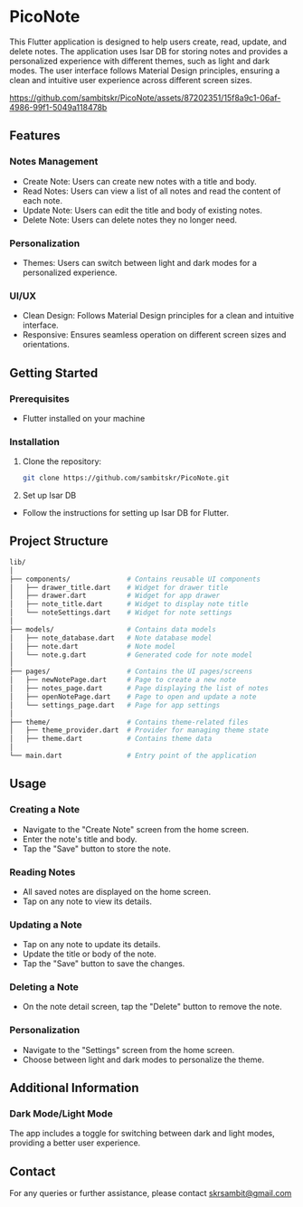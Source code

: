 
# PicoNote

This Flutter application is designed to help users create, read, update, and delete notes. The application uses Isar DB for storing notes and provides a personalized experience with different themes, such as light and dark modes. The user interface follows Material Design principles, ensuring a clean and intuitive user experience across different screen sizes.

https://github.com/sambitskr/PicoNote/assets/87202351/15f8a9c1-06af-4986-99f1-5049a118478b

## Features

### Notes Management
- Create Note: Users can create new notes with a title and body.
- Read Notes: Users can view a list of all notes and read the content of each note.
- Update Note: Users can edit the title and body of existing notes.
- Delete Note: Users can delete notes they no longer need.
### Personalization
- Themes: Users can switch between light and dark modes for a personalized experience.
### UI/UX
- Clean Design: Follows Material Design principles for a clean and intuitive interface.
- Responsive: Ensures seamless operation on different screen sizes and orientations.

## Getting Started
### Prerequisites
- Flutter installed on your machine
### Installation
1. Clone the repository:

   ```bash
   git clone https://github.com/sambitskr/PicoNote.git

2. Set up Isar DB
- Follow the instructions for setting up Isar DB for Flutter.

## Project Structure
```bash 
lib/
│
├── components/              # Contains reusable UI components
│   ├── drawer_title.dart    # Widget for drawer title
│   ├── drawer.dart          # Widget for app drawer
│   ├── note_title.dart      # Widget to display note title
│   └── noteSettings.dart    # Widget for note settings
│
├── models/                  # Contains data models
│   ├── note_database.dart   # Note database model
│   ├── note.dart            # Note model
│   └── note.g.dart          # Generated code for note model
│
├── pages/                   # Contains the UI pages/screens
│   ├── newNotePage.dart     # Page to create a new note
│   ├── notes_page.dart      # Page displaying the list of notes
│   ├── openNotePage.dart    # Page to open and update a note
│   └── settings_page.dart   # Page for app settings
│
├── theme/                   # Contains theme-related files
│   ├── theme_provider.dart  # Provider for managing theme state
│   ├── theme.dart           # Contains theme data
│
└── main.dart                # Entry point of the application
```



## Usage
### Creating a Note
- Navigate to the "Create Note" screen from the home screen.
- Enter the note's title and body.
- Tap the "Save" button to store the note.
### Reading Notes
- All saved notes are displayed on the home screen.
- Tap on any note to view its details.
### Updating a Note
- Tap on any note to update its details.
- Update the title or body of the note.
- Tap the "Save" button to save the changes.
### Deleting a Note
- On the note detail screen, tap the "Delete" button to remove the note.
### Personalization
- Navigate to the "Settings" screen from the home screen.
- Choose between light and dark modes to personalize the theme.

## Additional Information
### Dark Mode/Light Mode
The app includes a toggle for switching between dark and light modes, providing a better user experience.
## Contact
For any queries or further assistance, please contact skrsambit@gmail.com
